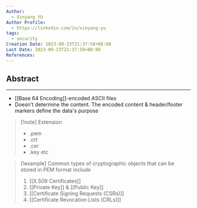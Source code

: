 ```yaml
---
Author:
  - Xinyang YU
Author Profile:
  - https://linkedin.com/in/xinyang-yu
tags:
  - security
Creation Date: 2023-09-23T21:37:58+08:00
Last Date: 2023-09-23T21:37:58+08:00
References:
---
```

## Abstract
---
- [[Base 64 Encoding]]-encoded ASCII files
- Doesn't determine the content. The encoded content & header/footer markers define the data's purpose


>[!note] Extension
>- .pem
>- .crt
>- .cer
>- .key etc



>[!example] Common types of cryptographic objects that can be stored in PEM format include
>1. [[X.509 Certificates]]
>2. [[Private Key]] & [[Public Key]]
>4. [[Certificate Signing Requests (CSRs)]]
>5. [[Certificate Revocation Lists (CRLs)]]